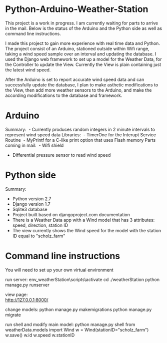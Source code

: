 # Python-Arduino-Weather-Station

This project is a work in progress. I am currently waiting for parts to arrive in the mail. Below is the status of the Arduino and the Python side as well as command line instructions.

I made this project to gain more experience with real time data and Python. The project consist of an Arduino, stationed outside within Wifi range, taking a wind speed sample over an interval and updating the database. I used the Django web framework to set up a model for the Weather Data, for the Controller to update the View. Currently the View is plain containing just the latest wind speed. 

After the Arduino is set to report accurate wind speed data and can successfully update the database, I plan to make asthetic modifications to the View, then add more weather sensors to the Arduino, and make the according modifications to the database and framework.

Arduino
==================
Summary:
  - Currently produces random integers in 2 minute intervals to represent wind speed data
Libraries:
  - TimerOne for the Interupt Service Routine
  - MyPrintf for a C-like print option that uses Flash memory
Parts coming in mail:
  - Wifi shield
  - Differential pressure sensor to read wind speed
  
 Python side
 =================
 Summary:
  - Python version 2.7
  - Django version 1.7
  - Sqlite3 database
  - Project built based on djangoproject.com documentation
  - There is a Weather Data app with a Wind model that has 3 attributes: speed, direction, station ID
  - The view currently shows the Wind speed for the model with the station ID equal to "scholz_farm"
  
  Command line instructions
  ===========================
  You will need to set up your own virtual environment
  
  run server:
    env_weatherStation\scripts\activate
	  cd ./weatherStation
	  python manage.py runserver
    
  view page:	
	  http://127.0.0.1:8000/
    
  change models:
	  python manage.py makemigrations
	  python manage.py migrate
    
  run shell and modify main model:
	  python manage.py shell
	  from weatherData.models import Wind
	  w = Wind(stationID="scholz_farm")
	  w.save()
	  w.id
	  w.speed
	  w.stationID  
    
